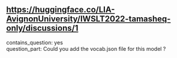 ## https://huggingface.co/LIA-AvignonUniversity/IWSLT2022-tamasheq-only/discussions/1

contains_question: yes  
question_part: Could you add the vocab.json file for this model ?